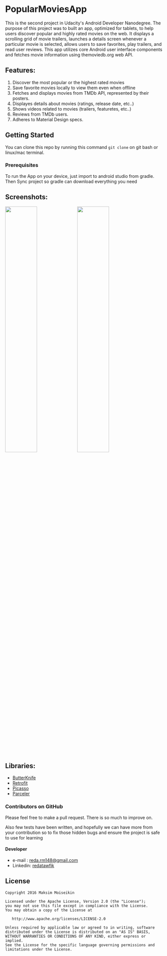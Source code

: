 # PopularMoviesApp

This is the second project in Udacity's Android Developer Nanodegree. The purpose of this project was to built an app, optimized for tablets, to help users discover popular and highly rated movies on the web. It displays a scrolling grid of movie trailers, launches a details screen whenever a particular movie is selected, allows users to save favorites, play trailers, and read user reviews. This app utilizes core Android user interface components and fetches movie information using themoviedb.org web API.

## Features:

1. Discover the most popular or the highest rated movies
2. Save favorite movies locally to view them even when offline
3. Fetches and displays movies from TMDb API, represented by their posters.
4. Displayes details about movies (ratings, release date, etc..)
5. Shows videos related to movies (trailers, featuretes, etc..)
6. Reviews from TMDb users.
7. Adheres to Material Design specs.

## Getting Started

You can clone this repo by running this command ``` git clone ``` on git bash or linux/mac terminal.

### Prerequisites

To run the App on your device, just import to android studio from gradle.
Then Sync project so gradle can download everything you need

## Screenshots:
<img width="45%" src="https://user-images.githubusercontent.com/13278795/42708332-4b017536-86dd-11e8-9986-5012b42ddad5.png" />

<img width="45%" src="https://user-images.githubusercontent.com/13278795/42709221-0fd713a0-86e0-11e8-83a0-fd5062cd7c75.png" />




## Libraries:
* [ButterKnife](https://github.com/JakeWharton/butterknife)
* [Retrofit](https://github.com/square/retrofit)
* [Picasso](http://square.github.io/picasso/)
* [Parceler](https://github.com/johncarl81/parceler)

### Contributors on GitHub
Please feel free to make a pull request. There is so much to improve on.

Also few tests have been written, and hopefully we can have more from your contribution so to fix those hidden bugs and ensure the project is safe to use for learning

#### Developer
* e-mail : reda.rm148@gmail.com
* Linkedin: [redatawfik](https://www.linkedin.com/in/redatawfik/)



License
-------

    Copyright 2016 Maksim Moiseikin

    Licensed under the Apache License, Version 2.0 (the "License");
    you may not use this file except in compliance with the License.
    You may obtain a copy of the License at

       http://www.apache.org/licenses/LICENSE-2.0

    Unless required by applicable law or agreed to in writing, software
    distributed under the License is distributed on an "AS IS" BASIS,
    WITHOUT WARRANTIES OR CONDITIONS OF ANY KIND, either express or implied.
    See the License for the specific language governing permissions and
    limitations under the License.
